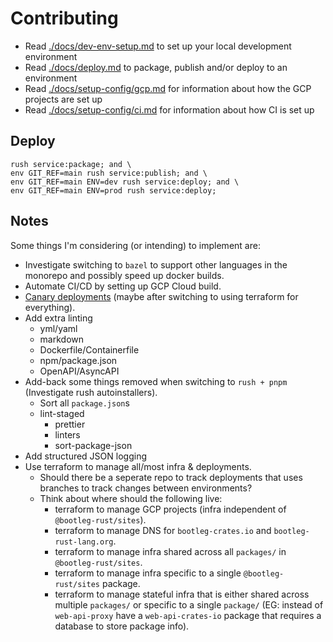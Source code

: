 # Contributing

- Read [./docs/dev-env-setup.md](./docs/dev-env-setup.md) to set up your local development environment
- Read [./docs/deploy.md](./docs/deploy.md) to package, publish and/or deploy to an environment
- Read [./docs/setup-config/gcp.md](./docs/setup-config/gcp.md) for information about how the GCP projects are set up
- Read [./docs/setup-config/ci.md](./docs/setup-config/ci.md) for information about how CI is set up

## Deploy

```fish
rush service:package; and \
env GIT_REF=main rush service:publish; and \
env GIT_REF=main ENV=dev rush service:deploy; and \
env GIT_REF=main ENV=prod rush service:deploy;
```

## Notes

Some things I'm considering (or intending) to implement are:

- Investigate switching to `bazel` to support other languages in the monorepo and possibly speed up docker builds.
- Automate CI/CD by setting up GCP Cloud build.
- [Canary deployments](https://github.com/ahmetb/cloud-run-faq#how-to-do-canary-or-bluegreen-deployments-on-cloud-run) (maybe after switching to using terraform for everything).
- Add extra linting
  - yml/yaml
  - markdown
  - Dockerfile/Containerfile
  - npm/package.json
  - OpenAPI/AsyncAPI
- Add-back some things removed when switching to `rush + pnpm` (Investigate rush autoinstallers).
  - Sort all `package.json`s
  - lint-staged
    - prettier
    - linters
    - sort-package-json
- Add structured JSON logging
- Use terraform to manage all/most infra & deployments.
  - Should there be a seperate repo to track deployments that uses branches to track changes between environments?
  - Think about where should the following live:
    - terraform to manage GCP projects (infra independent of `@bootleg-rust/sites`).
    - terraform to manage DNS for `bootleg-crates.io` and `bootleg-rust-lang.org`.
    - terraform to manage infra shared across all `packages/` in `@bootleg-rust/sites`.
    - terraform to manage infra specific to a single `@bootleg-rust/sites` package.
    - terraform to manage stateful infra that is either shared across multiple `packages/` or specific to a single `package/` (EG: instead of `web-api-proxy` have a `web-api-crates-io` package that requires a database to store package info).
